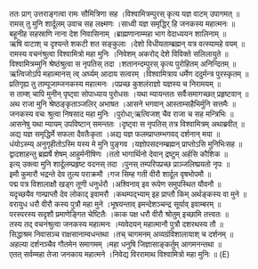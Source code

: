 

  
ततः प्राग् उत्तराङ्गत्वा रामः सौमित्रिणा सह ।विश्वामित्रम्पुरस् कृत्य यज्ञ वाटम् उपागमत्  ॥   
रामस् तु मुनि शार्दूलम् उवाच सह लक्ष्मणः ।साध्वी यज्ञ समृद्धिर् हि जनकस्य महात्मनः  ॥   
बहूनीह सहस्राणि नाना देश निवासिनाम् ।ब्राह्मणानाम्महा भाग वेदाध्ययन शालिनाम्  ॥   
ऋषि वाटाश् च दृश्यन्ते शकटी शत सङ्कुलाः ।देशो विधीयताम्ब्रह्मन् यत्र वत्स्यामहे वयम्  ॥   
रामस्य वचनंश्रुत्वा विश्वामित्रो महा मुनिः ।निवेशम् अकरोद् देशे विविक्ते सलिलायुते  ॥   
विश्वामित्रम्मुनि श्रेष्ठंश्रुत्वा स नृपतिस् तदा ।शतानन्दम्पुरस् कृत्य पुरोहितम् अनिन्दितम्  ॥   
ऋत्विजोऽपि महात्मानस् त्व् अर्घ्यम् आदाय सत्वरम् ।विश्वामित्राय धर्मेण ददुर्मन्त्र पुरस्कृतम्  ॥   
प्रतिगृह्य तु ताम्पूजाम्जनकस्य महात्मनः ।पप्रच्छ कुशलंराज्ञो यज्ञस्य च निरामयम्  ॥   
स ताम्श् चापि मुनीन् पृष्ट्वा सोपाध्याय पुरोधसः ।यथा म्यायन्ततः सर्वैःसमागच्छत् प्रहृष्टवान्  ॥   
अथ राजा मुनि श्रेष्ठङ्कृताञ्जलिर् अभाषत ।आसने भगवान् आस्ताम्सहैभिर्मुनि सत्तमैः  ॥   
जनकस्य वचः श्रुत्वा निषसाद महा मुनिः ।पुरोधा;ऋत्विजश् चैव राजा च सह मन्त्रिभिः  ॥   
आसनेषु यथा म्यायम् उपविष्टान् समन्ततः ।दृष्ट्वा स नृपतिस् तत्र विश्वामित्रम् अथाब्रवीत्  ॥   
अद्य यज्ञ समृद्धिर्मे सफला दैवतैःकृता ।अद्य यज्ञ फलम्प्राप्तम्भगवद् दर्शनान् मया  ॥   
धंयोऽस्म्य् अनुगृहीतोऽस्मि यस्य मे मुनि पुङ्गव ।यज्ञोपसदनम्ब्रह्मन् प्राप्तोऽसि मुनिभिःसह  ॥   
द्वादशाहन्तु ब्रह्मर्षे शेषम् आहुर्मनीषिणः ।ततो भागार्थिनो देवान् द्रष्टुम् अर्हसि कौशिक  ॥   
इत्य् उक्त्वा मुनि शार्दूलम्प्रहृष्ट वदनस् तदा ।पुनस् तम्परिपप्रच्छ प्राञ्जलिष्प्रयतो नृपः  ॥   
इमौ कुमारौ भद्रन्ते देव तुल्य पराक्रमौ ।गज सिम्ह गती वीरौ शार्दूल वृषभोपमौ  ॥   
पद्म पत्र विशालाक्षौ खड्ग तूणी धनुर्धरौ ।अश्विनाव् इव रूपेण समुपस्थित यौवनौ  ॥   
यदृच्छयैव गाम्प्राप्तौ देव लोकाद् इवामरौ ।कथम्पद्भ्याम् इह प्राप्तौ किम् अर्थङ्कस्य वा मुने  ॥   
वरायुध धरौ वीरौ कस्य पुत्रौ महा मुने ।भूषयन्ताव् इमन्देशञ्चन्द्र सूर्याव् इवाम्बरम्  ॥   
परस्परस्य सदृशौ प्रमाणेङ्गित चेष्टितैः ।काक पक्ष धरौ वीरौ श्रोतुम् इच्छामि तत्त्वतः  ॥   
तस्य तद् वचनंश्रुत्वा जनकस्य महात्मनः ।म्यवेदयन् महात्मानौ पुत्रौ दशरथस्य तौ  ॥   
सिद्धाश्रम निवासञ्च राक्षसानाम्वधन्तथा ।तच् चागमनम् अव्यग्रंविशालायाश् च दर्शनम्  ॥   
अहल्या दर्शनञ्चैव गौतमेन समागमम् ।महा धनुषि जिज्ञासाङ्कर्तुम् आगमनन्तथा  ॥   
एतत् सर्वम्महा तेजा जनकाय महात्मने ।निवेद्य विररामाथ विश्वामित्रो महा मुनिः  ॥ (E)  
